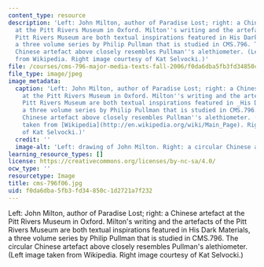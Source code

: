 ```yaml
---
content_type: resource
description: 'Left: John Milton, author of Paradise Lost; right: a Chinese artefact
  at the Pitt Rivers Museum in Oxford. Milton''s writing and the artefacts of the
  Pitt Rivers Museum are both textual inspirations featured in His Dark Materials,
  a three volume series by Philip Pullman that is studied in CMS.796. The circular
  Chinese artefact above closely resembles Pullman''s alethiometer. (Left image taken
  from Wikipedia. Right image courtesy of Kat Selvocki.)'
file: /courses/cms-796-major-media-texts-fall-2006/f0da6dba5fb3fd34850c1d2721a7f232_cms-796f06.jpg
file_type: image/jpeg
image_metadata:
  caption: 'Left: John Milton, author of Paradise Lost; right: a Chinese artefact
    at the Pitt Rivers Museum in Oxford. Milton''s writing and the artefacts of the
    Pitt Rivers Museum are both textual inspirations featured in _His Dark Materials_,
    a three volume series by Philip Pullman that is studied in CMS.796. The circular
    Chinese artefact above closely resembles Pullman''s alethiometer. (Left image
    taken from [Wikipedia](http://en.wikipedia.org/wiki/Main_Page). Right image courtesy
    of Kat Selvocki.)'
  credit: ''
  image-alt: 'Left: drawing of John Milton. Right: a circular Chinese artefact.'
learning_resource_types: []
license: https://creativecommons.org/licenses/by-nc-sa/4.0/
ocw_type: ''
resourcetype: Image
title: cms-796f06.jpg
uid: f0da6dba-5fb3-fd34-850c-1d2721a7f232
---
```

Left: John Milton, author of Paradise Lost; right: a Chinese artefact at the Pitt Rivers Museum in Oxford. Milton's writing and the artefacts of the Pitt Rivers Museum are both textual inspirations featured in His Dark Materials, a three volume series by Philip Pullman that is studied in CMS.796. The circular Chinese artefact above closely resembles Pullman's alethiometer. (Left image taken from Wikipedia. Right image courtesy of Kat Selvocki.)